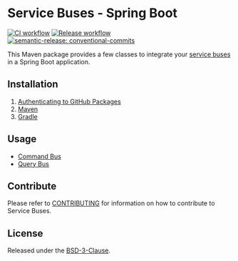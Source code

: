 # Service Buses - Spring Boot

[![CI workflow](https://github.com/montealegreluis/service-buses-spring-boot/actions/workflows/ci.yml/badge.svg)](https://github.com/montealegreluis/service-buses-spring-boot/actions/workflows/ci.yml)
[![Release workflow](https://github.com/montealegreluis/service-buses-spring-boot/actions/workflows/release.yml/badge.svg)](https://github.com/montealegreluis/service-buses-spring-boot/actions/workflows/release.yml)
[![semantic-release: conventional-commits](https://img.shields.io/badge/semantic--release-conventionalcommits-e10079?logo=semantic-release)](https://github.com/semantic-release/semantic-release)

This Maven package provides a few classes to integrate your [service buses](https://github.com/MontealegreLuis/service-buses) in a Spring Boot application.

## Installation

1. [Authenticating to GitHub Packages](https://github.com/MontealegreLuis/service-buses-spring-boot/blob/main/docs/installation/authentication.md)
2. [Maven](https://github.com/MontealegreLuis/service-buses-spring-boot/blob/main/docs/installation/maven.md)
3. [Gradle](https://github.com/MontealegreLuis/service-buses-spring-boot/blob/main/docs/installation/gradle.md)

## Usage

- [Command Bus](https://github.com/MontealegreLuis/service-buses-spring-boot/blob/main/docs/command-bus/index.md)
- [Query Bus](https://github.com/MontealegreLuis/service-buses-spring-boot/blob/main/docs/query-bus/index.md)

## Contribute

Please refer to [CONTRIBUTING](https://github.com/MontealegreLuis/service-buses-spring-boot/blob/main/CONTRIBUTING.md) for information on how to contribute to Service Buses.

## License

Released under the [BSD-3-Clause](https://github.com/MontealegreLuis/service-buses-spring-boot/blob/main/LICENSE).
